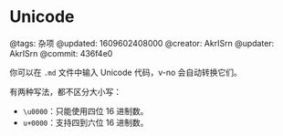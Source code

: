 # Unicode

@tags: 杂项
@updated: 1609602408000
@creator: AkrISrn
@updater: AkrISrn
@commit: 436f4e0

你可以在 `.md` 文件中输入 Unicode 代码，v-no 会自动转换它们。

有两种写法，都不区分大小写：

- `\u0000`：只能使用四位 16 进制数。
- `u+0000`：支持四到六位 16 进制数。
